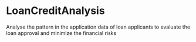 # LoanCreditAnalysis
Analyse the pattern in the application data of loan applicants to evaluate the loan approval and minimize the financial risks
